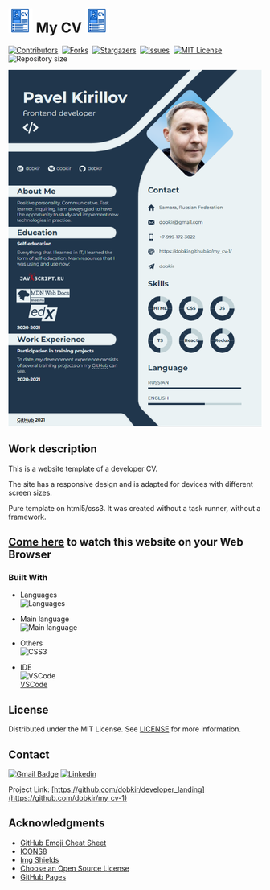 # ![Landing page icon](/img/icons8-cv-48.png) My CV ![Landing page icon](/img/icons8-cv-48.png)

[![Contributors][contributors-shield]][contributors-url]&nbsp;
[![Forks][forks-shield]][forks-url]&nbsp;
[![Stargazers][stars-shield]][stars-url]&nbsp;
[![Issues][issues-shield]][issues-url]&nbsp;
[![MIT License][license-shield]][license-url]&nbsp;
![Repository size][repo-size-shield]&nbsp;

![Website trailer][product-screenshot]

<!-- WORK DESCRIPTION -->
## Work description

This is a website template of a developer CV.

The site has a responsive design and is adapted for devices with different screen sizes.

Pure template on html5/css3. It was created without a task runner, without a framework.

<!-- LINK TO WEBSITE -->
## [Come here](https://dobkir.github.io/my_cv-1/) to watch this website on your Web Browser

<!-- TOOLS -->
### Built With

- Languages<br>
![Languages][languages-shield]

- Main language<br>
![Main language][main-language-shield]

- Others<br>
![CSS3](https://img.shields.io/badge/CSS3-40.3%25-563d7c?logo=CSS3&logoColor=fafafa&style=for-the-badge)

- IDE<br>
![VSCode](https://img.icons8.com/color/48/000000/visual-studio-code-2019.png)<br>
 [VSCode](https://code.visualstudio.com/)

<!-- LICENSE -->
## License

Distributed under the MIT License. See [LICENSE](LICENSE.txt) for more information.

<!-- CONTACT -->
## Contact

[![Gmail Badge](https://img.shields.io/badge/Gmail-d14836?style=for-the-badge&logo=Gmail&logoColor=white&link=mailto:p.kirillov2020@gmail.com)](mailto:p.kirillov2020@gmail.com)
[![Linkedin](https://img.shields.io/badge/-LinkedIn-black.svg?style=for-the-badge&logo=linkedin&colorB=555)](https://www.linkedin.com/in/pavel-kirillov-dobkir)

Project Link: [https://github.com/dobkir/developer_landing](https://github.com/dobkir/my_cv-1)

<!-- ACKNOWLEDGMENTS -->
## Acknowledgments
- [GitHub Emoji Cheat Sheet](https://www.webpagefx.com/tools/emoji-cheat-sheet)
- [ICONS8](https://icons8.com/)
- [Img Shields](https://shields.io)
- [Choose an Open Source License](https://choosealicense.com)
- [GitHub Pages](https://pages.github.com)

<!-- MARKDOWN LINKS & IMAGES -->
<!-- https://www.markdownguide.org/basic-syntax/#reference-style-links -->
[contributors-shield]: https://img.shields.io/github/contributors/dobkir/my_cv-1.svg?style=for-the-badge
[contributors-url]: https://github.com/dobkir/my_cv-1/graphs/contributors
[forks-shield]: https://img.shields.io/github/forks/dobkir/my_cv-1.svg?style=for-the-badge
[forks-url]: https://github.com/dobkir/my_cv-1/network/members
[stars-shield]: https://img.shields.io/github/stars/dobkir/my_cv-1.svg?style=for-the-badge
[stars-url]: https://github.com/dobkir/my_cv-1/stargazers
[issues-shield]: https://img.shields.io/github/issues/dobkir/my_cv-1.svg?style=for-the-badge
[issues-url]: https://github.com/dobkir/my_cv-1/issues
[license-shield]: https://img.shields.io/github/license/dobkir/my_cv-1.svg?style=for-the-badge
[license-url]: https://github.com/dobkir/my_cv-1/blob/master/LICENSE.txt
[repo-size-shield]: https://img.shields.io/github/repo-size/dobkir/my_cv-1.svg?style=for-the-badge
[languages-shield]: https://img.shields.io/github/languages/count/dobkir/my_cv-1.svg?style=for-the-badge
[main-language-shield]: https://img.shields.io/github/languages/top/dobkir/my_cv-1.svg?style=for-the-badge&color=e34c26
[product-screenshot]: /img/my_cv-1_screenshoot.png
